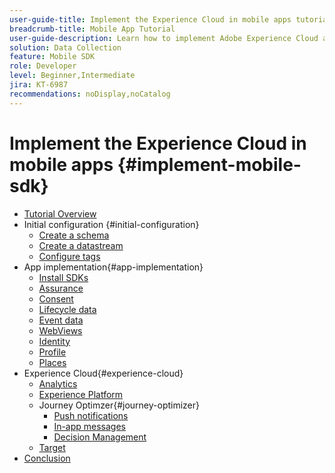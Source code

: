 ```yaml
---
user-guide-title: Implement the Experience Cloud in mobile apps tutorial
breadcrumb-title: Mobile App Tutorial
user-guide-description: Learn how to implement Adobe Experience Cloud applications in mobile apps with Experience Platform Mobile SDK.
solution: Data Collection
feature: Mobile SDK
role: Developer
level: Beginner,Intermediate
jira: KT-6987
recommendations: noDisplay,noCatalog
---
```


# Implement the Experience Cloud in mobile apps {#implement-mobile-sdk}

+ [Tutorial Overview](overview.md)
+ Initial configuration {#initial-configuration}
  + [Create a schema](create-schema.md)
  + [Create a datastream](create-datastream.md)
  + [Configure tags](configure-tags.md)
+ App implementation{#app-implementation}
  + [Install SDKs](install-sdks.md)
  + [Assurance](assurance.md)
  + [Consent](consent.md)
  + [Lifecycle data](lifecycle-data.md)
  + [Event data](events.md)
  + [WebViews](web-views.md)
  + [Identity](identity.md)
  + [Profile](profile.md)
  + [Places](places.md)
+ Experience Cloud{#experience-cloud}
  + [Analytics](analytics.md)
  + [Experience Platform](platform.md)
  + Journey Optimzer{#journey-optimizer}
    + [Push notifications](journey-optimizer-push.md)
    + [In-app messages](journey-optimizer-inapp.md)
    + [Decision Management](journey-optimizer-offers.md)
  + [Target](target.md)
+ [Conclusion](conclusion.md)
  